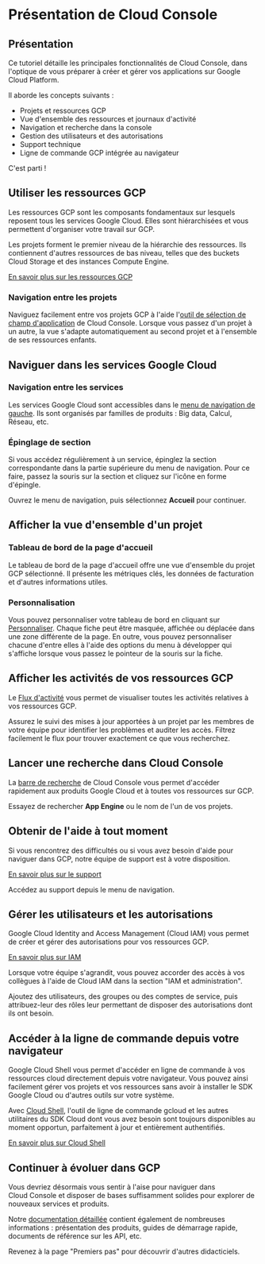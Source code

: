 # Présentation de Cloud Console

<walkthrough-tutorial-duration duration="5"></walkthrough-tutorial-duration>

## Présentation

Ce tutoriel détaille les principales fonctionnalités de Cloud Console, dans l'optique de vous préparer à créer et gérer vos applications sur Google Cloud Platform.

Il aborde les concepts suivants :

  *  Projets et ressources GCP
  *  Vue d'ensemble des ressources et journaux d'activité
  *  Navigation et recherche dans la console
  *  Gestion des utilisateurs et des autorisations
  *  Support technique
  *  Ligne de commande GCP intégrée au navigateur

C'est parti !

## Utiliser les ressources GCP

Les ressources GCP sont les composants fondamentaux sur lesquels reposent tous les services Google Cloud. Elles sont hiérarchisées et vous permettent d'organiser votre travail sur GCP.

Les projets forment le premier niveau de la hiérarchie des ressources. Ils contiennent d'autres ressources de bas niveau, telles que des buckets Cloud Storage et des instances Compute Engine.

[En savoir plus sur les ressources GCP][gcp-resources]

### Navigation entre les projets

Naviguez facilement entre vos projets GCP à l'aide l'[outil de sélection de champ d'application][spotlight-project-select] de Cloud Console. Lorsque vous passez d'un projet à un autre, la vue s'adapte automatiquement au second projet et à l'ensemble de ses ressources enfants.

<walkthrough-project-setup></walkthrough-project-setup>

## Naviguer dans les services Google Cloud

### Navigation entre les services

Les services Google Cloud sont accessibles dans le [menu de navigation de gauche][spotlight-console-menu]. Ils sont organisés par familles de produits : Big data, Calcul, Réseau, etc.

### Épinglage de section

Si vous accédez régulièrement à un service, épinglez la section correspondante dans la partie supérieure du menu de navigation. Pour ce faire, passez la souris sur la section et cliquez sur l'icône en forme d'épingle.

Ouvrez le menu de navigation, puis sélectionnez **Accueil** pour continuer.

<walkthrough-menu-navigation sectionid="HOME_SECTION"></walkthrough-menu-navigation>

## Afficher la vue d'ensemble d'un projet

### Tableau de bord de la page d'accueil

Le tableau de bord de la page d'accueil offre une vue d'ensemble du projet GCP sélectionné. Il présente les métriques clés, les données de facturation et d'autres informations utiles.

### Personnalisation

Vous pouvez personnaliser votre tableau de bord en cliquant sur [Personnaliser][spotlight-customize-dashboard].
Chaque fiche peut être masquée, affichée ou déplacée dans une zone différente de la page. En outre, vous pouvez personnaliser chacune d'entre elles à l'aide des options du menu à développer qui s'affiche lorsque vous passez le pointeur de la souris sur la fiche.

## Afficher les activités de vos ressources GCP

Le [Flux d'activité][spotlight-activity-stream] vous permet de visualiser toutes les activités relatives à vos ressources GCP.

Assurez le suivi des mises à jour apportées à un projet par les membres de votre équipe pour identifier les problèmes et auditer les accès. Filtrez facilement le flux pour trouver exactement ce que vous recherchez.

## Lancer une recherche dans Cloud Console

La [barre de recherche][spotlight-search-bar] de Cloud Console vous permet d'accéder rapidement aux produits Google Cloud et à toutes vos ressources sur GCP.

Essayez de rechercher **App Engine** ou le nom de l'un de vos projets.

## Obtenir de l'aide à tout moment

Si vous rencontrez des difficultés ou si vous avez besoin d'aide pour naviguer dans GCP, notre équipe de support est à votre disposition.

[En savoir plus sur le support](http://cloud.google.com/support)

Accédez au support depuis le menu de navigation.

<walkthrough-menu-navigation sectionid="SUPPORT_SECTION"></walkthrough-menu-navigation>

## Gérer les utilisateurs et les autorisations

Google Cloud Identity and Access Management (Cloud IAM) vous permet de créer et gérer des autorisations pour vos ressources GCP.

[En savoir plus sur IAM](https://cloud.google.com/iam/docs/)

Lorsque votre équipe s'agrandit, vous pouvez accorder des accès à vos collègues à l'aide de Cloud IAM dans la section "IAM et administration".

Ajoutez des utilisateurs, des groupes ou des comptes de service, puis attribuez-leur des rôles leur permettant de disposer des autorisations dont ils ont besoin.

<walkthrough-menu-navigation sectionid="IAM_ADMIN_SECTION"></walkthrough-menu-navigation>

## Accéder à la ligne de commande depuis votre navigateur

Google Cloud Shell vous permet d'accéder en ligne de commande à vos ressources cloud directement depuis votre navigateur. Vous pouvez ainsi facilement gérer vos projets et vos ressources sans avoir à installer le SDK Google Cloud ou d'autres outils sur votre système.

Avec <walkthrough-cloud-shell-icon></walkthrough-cloud-shell-icon>[Cloud Shell][spotlight-open-devshell], l'outil de ligne de commande gcloud et les autres utilitaires du SDK Cloud dont vous avez besoin sont toujours disponibles au moment opportun, parfaitement à jour et entièrement authentifiés.

[En savoir plus sur Cloud Shell](https://cloud.google.com/shell/)

## Continuer à évoluer dans GCP

<walkthrough-conclusion-trophy></walkthrough-conclusion-trophy>

Vous devriez désormais vous sentir à l'aise pour naviguer dans Cloud Console et disposer de bases suffisamment solides pour explorer de nouveaux services et produits.

Notre [documentation détaillée](https://cloud.google.com/docs/) contient également de nombreuses informations : présentation des produits, guides de démarrage rapide, documents de référence sur les API, etc.

Revenez à la page "Premiers pas" pour découvrir d'autres didacticiels.
<walkthrough-menu-navigation sectionid="ONBOARDING_SECTION"></walkthrough-menu-navigation>

[gcp-resources]: https://cloud.google.com/resource-manager/docs/cloud-platform-resource-hierarchy
[spotlight-activity-stream]: walkthrough://spotlight-pointer?cssSelector=.mat-tab-link:nth-of-type(2)
[spotlight-console-menu]: walkthrough://spotlight-pointer?spotlightId=console-nav-menu
[spotlight-customize-dashboard]: walkthrough://spotlight-pointer?cssSelector=.cfc-customize-button
[spotlight-open-devshell]: walkthrough://spotlight-pointer?spotlightId=devshell-activate-button
[spotlight-project-select]: walkthrough://spotlight-pointer?spotlightId=purview-switcher
[spotlight-search-bar]: walkthrough://spotlight-pointer?cssSelector=.p6n-search-bar,.pcc-platform-bar-search-bar
